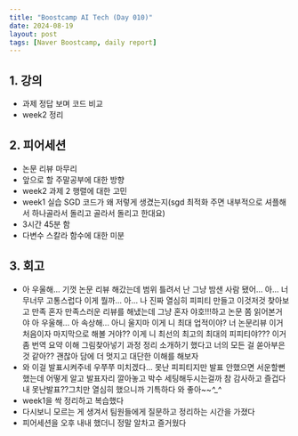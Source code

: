 ```yaml
---
title: "Boostcamp AI Tech (Day 010)"
date: 2024-08-19
layout: post
tags: [Naver Boostcamp, daily report]
---
```

## 1. 강의
- 과제 정답 보며 코드 비교
- week2 정리


## 2. 피어세션
- 논문 리뷰 마무리
- 앞으로 할 주말공부에 대한 방향
- week2 과제 2 행렬에 대한 고민
- week1 실습 SGD 코드가 왜 저렇게 생겼는지(sgd 최적화 주면 내부적으로 셔플해서 하나골라서 돌리고 골라서 돌리고 한대요)
- 3시간 45분 함
- 다변수 스칼라 함수에 대한 미분

## 3. 회고
- 아 우울해... 기껏 논문 리뷰 해갔는데 범위 틀려서 난 그냥 밤샌 사람 됐어... 아... 너무너무 고통스럽다 이게 뭘까... 아... 나 진짜 열심히 피피티 만들고 이것저것 찾아보고 만족 혼자 만족스러운 리뷰를 해냈는데 그냥 혼자 야호!!!하고 논문 쫌 읽어본거야 아 우울해... 아 속상해... 아니 울지마 이게 니 최대 업적이야? 너 논문리뷰 이거 처음이자 마지막으로 해볼 거야?? 이게 니 최선의 최고의 최대의 피피티야??? 이거 좀 번역 요약 이해 그림찾아넣기 과정 정리 소개하기 했다고 너의 모든 걸 쏟아부은 것 같아?? 괜찮아 담에 더 멋지고 대단한 이해를 해보자
- 와 이걸 발표시켜주네 우쭈쭈 미치겠다... 못난 피피티지만 발표 안했으면 서운할뻔했는데 어떻게 알고 발표자리 깔아놓고 박수 세팅해두시는걸까 참 감사하고 즐겁다 내 못난발표??그치만 열심히 했으니까 기특하다 와 좋아~~*^_^*
- week1을 싹 정리하고 복습했다
- 다시보니 모르는 게 생겨서 팀원들에게 질문하고 정리하는 시간을 가졌다
- 피어세션을 오후 내내 했더니 정말 알차고 즐거웠다
